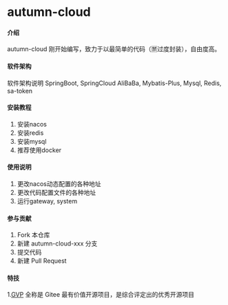 # autumn-cloud

#### 介绍
autumn-cloud 刚开始编写，致力于以最简单的代码（🈲过度封装），自由度高。

#### 软件架构
软件架构说明
SpringBoot, SpringCloud AliBaBa, Mybatis-Plus, Mysql, Redis, sa-token

#### 安装教程

1.  安装nacos
2.  安装redis
3.  安装mysql
4.  推荐使用docker

#### 使用说明

1.  更改nacos动态配置的各种地址
2.  更改代码配置文件的各种地址
3.  运行gateway, system

#### 参与贡献

1.  Fork 本仓库
2.  新建 autumn-cloud-xxx 分支
3.  提交代码
4.  新建 Pull Request


#### 特技

1.[GVP](https://gitee.com/gvp) 全称是 Gitee 最有价值开源项目，是综合评定出的优秀开源项目
